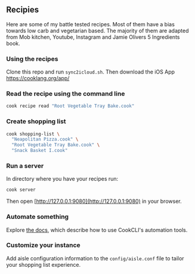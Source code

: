 ## Recipies

Here are some of my battle tested recipes. Most of them have a bias towards low carb and vegetarian based.
The majority of them are adapted from Mob kitchen, Youtube, Instagram and Jamie Olivers 5 Ingredients book.

### Using the recipes

Clone this repo and run `sync2icloud.sh`.
Then download the iOS App https://cooklang.org/app/

### Read the recipe using the command line

```sh
cook recipe read "Root Vegetable Tray Bake.cook"
```

### Create shopping list

```sh
cook shopping-list \
  "Neapolitan Pizza.cook" \
  "Root Vegetable Tray Bake.cook" \
  "Snack Basket I.cook"
```

### Run a server

In directory where you have your recipes run:

```sh
cook server
```

Then open [http://127.0.0.1:9080](http://127.0.0.1:9080) in your browser.

### Automate something

Explore [the docs](https://cooklang.org/cli/help/), which describe how to use CookCLI's automation tools.

### Customize your instance

Add aisle configuration information to the `config/aisle.conf` file to tailor your shopping list experience.




